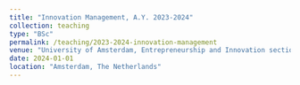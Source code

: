 ```yaml
---
title: "Innovation Management, A.Y. 2023-2024"
collection: teaching
type: "BSc"
permalink: /teaching/2023-2024-innovation-management
venue: "University of Amsterdam, Entrepreneurship and Innovation section"
date: 2024-01-01
location: "Amsterdam, The Netherlands"
---
```

